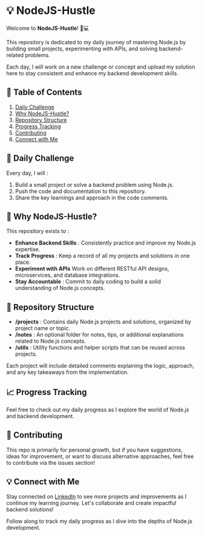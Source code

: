 # 💡 NodeJS-Hustle

Welcome to **NodeJS-Hustle**! 🚀💻

This repository is dedicated to my daily journey of mastering Node.js by building small projects, experimenting with APIs, and solving backend-related problems. 

Each day, I will work on a new challenge or concept and upload my solution here to stay consistent and enhance my backend development skills.

## 📑 Table of Contents

1. [Daily Challenge](#-daily-challenge)
2. [Why NodeJS-Hustle?](#-why-nodejs-hustle)
3. [Repository Structure](#-repository-structure)
4. [Progress Tracking](#-progress-tracking)
5. [Contributing](#-contributing)
6. [Connect with Me](#-connect-with-me)

## 📅 Daily Challenge

Every day, I will :

1. Build a small project or solve a backend problem using Node.js.
2. Push the code and documentation to this repository.
3. Share the key learnings and approach in the code comments.

## 🧠 Why NodeJS-Hustle?

This repository exists to : 

- **Enhance Backend Skills** : Consistently practice and improve my Node.js expertise.
- **Track Progress** : Keep a record of all my projects and solutions in one place.
- **Experiment with APIs**  Work on different RESTful API designs, microservices, and database integrations.
- **Stay Accountable** : Commit to daily coding to build a solid understanding of Node.js concepts.

## 📝 Repository Structure

- **/projects** : Contains daily Node.js projects and solutions, organized by project name or topic.
- **/notes** : An optional folder for notes, tips, or additional explanations related to Node.js concepts.
- **/utils** : Utility functions and helper scripts that can be reused across projects.

Each project will include detailed comments explaining the logic, approach, and any key takeaways from the implementation.

## 📈 Progress Tracking

Feel free to check out my daily progress as I explore the world of Node.js and backend development.

## 🔗 Contributing

This repo is primarily for personal growth, but if you have suggestions, ideas for improvement, or want to discuss alternative approaches, feel free to contribute via the issues section!

## 💡 Connect with Me

Stay connected on [LinkedIn](https://www.linkedin.com/in/-kartikjain/) to see more projects and improvements as I continue my learning journey. Let's collaborate and create impactful backend solutions!

Follow along to track my daily progress as I dive into the depths of Node.js development.
